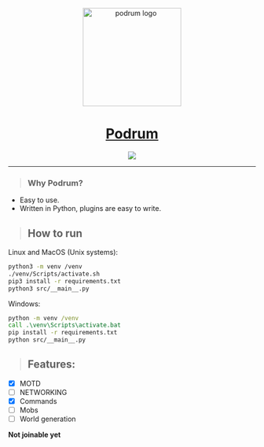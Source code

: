 <p id="app-name" align="center">
	<img width="200" height="200" src="https://cdn.discordapp.com/attachments/680861997650280483/705797584735830086/image0.png" title="Podrum" alt="podrum logo"/>
</p>
<h1 align="center"><a href="https://github.com/Podrum/Podrum">Podrum</a></h1>

<div align="center">
    <a href="https://discord.gg/SGWCwd6"><img src="https://img.shields.io/discord/705730982338101280?style=flat-square"/></a>
</div>
<hr/>

> ### Why Podrum?
- Easy to use.
- Written in Python, plugins are easy to write.

> ## How to run
Linux and MacOS (Unix systems):
```sh
python3 -m venv /venv
./venv/Scripts/activate.sh
pip3 install -r requirements.txt
python3 src/__main__.py
```
Windows:
```bat
python -m venv /venv
call .\venv\Scripts\activate.bat
pip install -r requirements.txt
python src/__main__.py
```


> ## Features:
- [x] MOTD
- [ ] NETWORKING
- [x] Commands
- [ ] Mobs
- [ ] World generation

**Not joinable yet**
